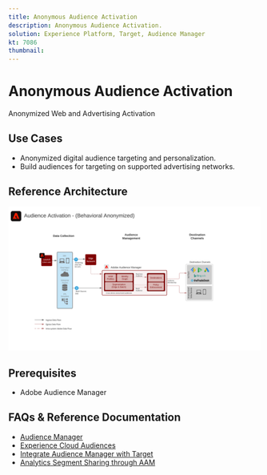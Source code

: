 ```yaml
---
title: Anonymous Audience Activation
description: Anonymous Audience Activation.
solution: Experience Platform, Target, Audience Manager
kt: 7086
thumbnail: 
---
```


# Anonymous Audience Activation

Anonymized Web and Advertising Activation

## Use Cases

* Anonymized digital audience targeting and personalization.
* Build audiences for targeting on supported advertising networks.

## Reference Architecture

![Scenario 1](assets/aam.svg)

## Prerequisites

* Adobe Audience Manager

## FAQs & Reference Documentation

* [Audience Manager](https://experienceleague.adobe.com/docs/audience-manager.html?lang=en)
* [Experience Cloud Audiences](https://experienceleague.adobe.com/docs/core-services/interface/audiences/audience-library.html)
* [Integrate Audience Manager with Target](https://experienceleague.adobe.com/docs/audience-manager/user-guide/implementation-integration-guides/integration-other-solutions/aam-target-integration.html)
* [Analytics Segment Sharing through AAM](https://experienceleague.adobe.com/docs/analytics/components/segmentation/segmentation-workflow/seg-publish.html)















